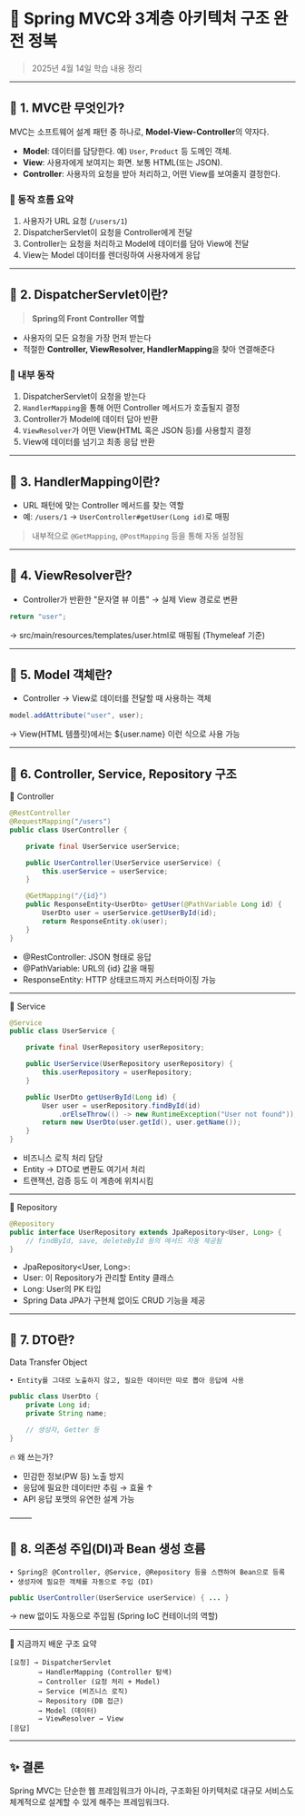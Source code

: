 # 🧩 Spring MVC와 3계층 아키텍처 구조 완전 정복

> 2025년 4월 14일 학습 내용 정리

---

## 📌 1. MVC란 무엇인가?

MVC는 소프트웨어 설계 패턴 중 하나로, **Model-View-Controller**의 약자다.

- **Model**: 데이터를 담당한다. 예) `User`, `Product` 등 도메인 객체.
- **View**: 사용자에게 보여지는 화면. 보통 HTML(또는 JSON).
- **Controller**: 사용자의 요청을 받아 처리하고, 어떤 View를 보여줄지 결정한다.

### 🔄 동작 흐름 요약

1. 사용자가 URL 요청 (`/users/1`)
2. DispatcherServlet이 요청을 Controller에게 전달
3. Controller는 요청을 처리하고 Model에 데이터를 담아 View에 전달
4. View는 Model 데이터를 렌더링하여 사용자에게 응답

---

## 📌 2. DispatcherServlet이란?

> **Spring의 Front Controller 역할**

- 사용자의 모든 요청을 가장 먼저 받는다
- 적절한 **Controller, ViewResolver, HandlerMapping**을 찾아 연결해준다

### 🔧 내부 동작

1. DispatcherServlet이 요청을 받는다
2. `HandlerMapping`을 통해 어떤 Controller 메서드가 호출될지 결정
3. Controller가 Model에 데이터 담아 반환
4. `ViewResolver`가 어떤 View(HTML 혹은 JSON 등)를 사용할지 결정
5. View에 데이터를 넘기고 최종 응답 반환

---

## 📌 3. HandlerMapping이란?

- URL 패턴에 맞는 Controller 메서드를 찾는 역할
- 예: `/users/1` → `UserController#getUser(Long id)`로 매핑

> 내부적으로 `@GetMapping`, `@PostMapping` 등을 통해 자동 설정됨

---

## 📌 4. ViewResolver란?

- Controller가 반환한 "문자열 뷰 이름" → 실제 View 경로로 변환

```java
return "user";
```

→ src/main/resources/templates/user.html로 매핑됨 (Thymeleaf 기준)

---

## 📌 5. Model 객체란?
- Controller → View로 데이터를 전달할 때 사용하는 객체

```java
model.addAttribute("user", user);
```

→ View(HTML 템플릿)에서는 ${user.name} 이런 식으로 사용 가능

---

## 📌 6. Controller, Service, Repository 구조

🧱 Controller

```java
@RestController
@RequestMapping("/users")
public class UserController {

	private final UserService userService;

	public UserController(UserService userService) {
		this.userService = userService;
	}

	@GetMapping("/{id}")
	public ResponseEntity<UserDto> getUser(@PathVariable Long id) {
		UserDto user = userService.getUserById(id);
		return ResponseEntity.ok(user);
	}
}
```

- @RestController: JSON 형태로 응답
- @PathVariable: URL의 {id} 값을 매핑
- ResponseEntity: HTTP 상태코드까지 커스터마이징 가능

---

🧠 Service

```java
@Service
public class UserService {

	private final UserRepository userRepository;

	public UserService(UserRepository userRepository) {
		this.userRepository = userRepository;
	}

	public UserDto getUserById(Long id) {
		User user = userRepository.findById(id)
			.orElseThrow(() -> new RuntimeException("User not found"));
		return new UserDto(user.getId(), user.getName());
	}
}
```

- 비즈니스 로직 처리 담당
- Entity → DTO로 변환도 여기서 처리
- 트랜잭션, 검증 등도 이 계층에 위치시킴

---

🧬 Repository

```java
@Repository
public interface UserRepository extends JpaRepository<User, Long> {
	// findById, save, deleteById 등의 메서드 자동 제공됨
}
```

- JpaRepository<User, Long>:
- User: 이 Repository가 관리할 Entity 클래스
- Long: User의 PK 타입
- Spring Data JPA가 구현체 없이도 CRUD 기능을 제공

---

## 📌 7. DTO란?

Data Transfer Object

	• Entity를 그대로 노출하지 않고, 필요한 데이터만 따로 뽑아 응답에 사용

```java
public class UserDto {
	private Long id;
	private String name;

	// 생성자, Getter 등
}
```

🔥 왜 쓰는가?
- 민감한 정보(PW 등) 노출 방지
- 응답에 필요한 데이터만 추림 → 효율 ↑
- API 응답 포맷의 유연한 설계 가능

⸻

## 📌 8. 의존성 주입(DI)과 Bean 생성 흐름
	• Spring은 @Controller, @Service, @Repository 등을 스캔하여 Bean으로 등록
	• 생성자에 필요한 객체를 자동으로 주입 (DI)

```java
public UserController(UserService userService) { ... }
```

→ new 없이도 자동으로 주입됨 (Spring IoC 컨테이너의 역할)

---

🎯 지금까지 배운 구조 요약

```
[요청] → DispatcherServlet
       → HandlerMapping (Controller 탐색)
       → Controller (요청 처리 + Model)
       → Service (비즈니스 로직)
       → Repository (DB 접근)
       → Model (데이터)
       → ViewResolver → View
[응답]
```

---

## ✨ 결론

Spring MVC는 단순한 웹 프레임워크가 아니라,
구조화된 아키텍처로 대규모 서비스도 체계적으로 설계할 수 있게 해주는 프레임워크다.
